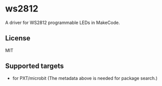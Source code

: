# ws2812

A driver for WS2812 programmable LEDs in MakeCode.



## License

MIT

## Supported targets

* for PXT/microbit
(The metadata above is needed for package search.)

